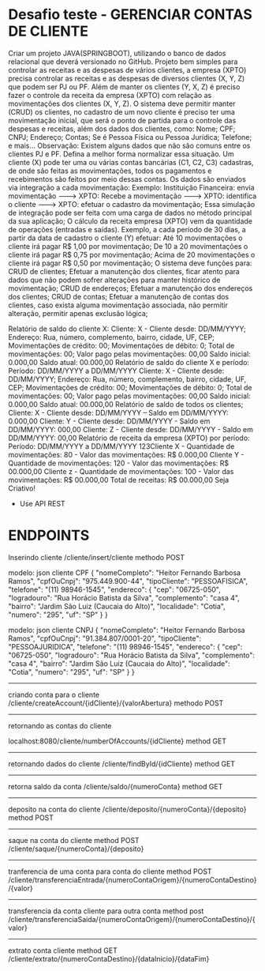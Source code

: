 # Desafio teste - GERENCIAR CONTAS DE CLIENTE

Criar um projeto JAVA(SPRINGBOOT), utilizando o banco de dados relacional que deverá versionado no GitHub.
Projeto bem simples para controlar as receitas e as despesas de vários clientes, a empresa (XPTO)
precisa controlar as receitas e as despesas de diversos clientes (X, Y, Z) que podem ser PJ ou PF.
Além de manter os clientes (Y, X, Z) é preciso fazer o controle da receita da empresa (XPTO)
com relação as movimentações dos clientes (X, Y, Z).
O sistema deve permitir manter (CRUD) os clientes, no cadastro de um novo cliente é preciso ter
uma movimentação inicial, que será o ponto de partida para o controle das despesas e receitas,
além dos dados dos clientes, como:
Nome;
CPF;
CNPJ;
Endereço;
Contas;
Se é Pessoa Física ou Pessoa Jurídica;
Telefone;
e mais...
Observação: Existem alguns dados que não são comuns entre os clientes PJ e PF. Defina a
melhor forma normalizar essa situação.
Um cliente (X) pode ter uma ou várias contas bancárias (C1, C2, C3) cadastras, de onde são
feitas as movimentações, todos os pagamentos e recebimentos são feitos por meio dessas contas.
Os dados são enviados via integração a cada movimentação:
Exemplo:
Instituição Financeira: envia movimentação --->
XPTO: Recebe a movimentação --->
XPTO: identifica o cliente --->
XPTO: efetuar o cadastro da movimentação;
Essa simulação de integração pode ser feita com uma carga de dados no método principal da sua
aplicação;
O cálculo da receita empresa (XPTO) vem da quantidade de operações (entradas e saídas).
Exemplo, a cada período de 30 dias, a partir da data de cadastro o cliente (Y) efetuar:
Até 10 movimentações o cliente irá pagar R$ 1,00 por movimentação;
De 10 a 20 movimentações o cliente irá pagar R$ 0,75 por movimentação;
Acima de 20 movimentações o cliente irá pagar R$ 0,50 por movimentação;
O sistema deve funções para:
CRUD de clientes;
Efetuar a manutenção dos clientes, ficar atento para dados que não podem sofrer alterações para
manter histórico de movimentação;
CRUD de endereços;
Efetuar a manutenção dos endereços dos clientes;
CRUD de contas;
Efetuar a manutenção de contas dos clientes, caso exista alguma movimentação associada, não
permitir alteração, permitir apenas exclusão lógica;

Relatório de saldo do cliente X:
Cliente: X - Cliente desde: DD/MM/YYYY;
Endereço: Rua, número, complemento, bairro, cidade, UF, CEP;
Movimentações de crédito: 00;
Movimentações de débito: 0;
Total de movimentações: 00;
Valor pago pelas movimentações: 00,00
Saldo inicial: 0.000,00
Saldo atual: 00.000,00
Relatório de saldo do cliente X e período:
Período: DD/MM/YYYY a DD/MM/YYYY
Cliente: X - Cliente desde: DD/MM/YYYY;
Endereço: Rua, número, complemento, bairro, cidade, UF, CEP;
Movimentações de crédito: 00;
Movimentações de débito: 0;
Total de movimentações: 00;
Valor pago pelas movimentações: 00,00
Saldo inicial: 0.000,00
Saldo atual: 00.000,00
Relatório de saldo de todos os clientes;
Cliente: X - Cliente desde: DD/MM/YYYY – Saldo em DD/MM/YYYY: 0.000,00
Cliente: Y - Cliente desde: DD/MM/YYYY - Saldo em DD/MM/YYYY: 000,00
Cliente: Z - Cliente desde: DD/MM/YYYY - Saldo em DD/MM/YYYY: 00,00
Relatório de receita da empresa (XPTO) por período:
Período: DD/MM/YYYY a DD/MM/YYYY
123Cliente X - Quantidade de movimentações: 80 - Valor das movimentações: R$ 0.000,00
Cliente Y - Quantidade de movimentações: 120 - Valor das movimentações: R$ 00.000,00
Cliente z - Quantidade de movimentações: 100 - Valor das movimentações: R$ 00.000,00
Total de receitas: R$ 00.000,00
Seja Criativo!

* Use API REST

# ENDPOINTS

Inserindo cliente
/cliente/insert/cliente
methodo POST

modelo: json cliente CPF
{
    "nomeCompleto": "Heitor Fernando Barbosa Ramos",
    "cpfOuCnpj": "975.449.900-44",
    "tipoCliente": "PESSOAFISICA",
    "telefone": "(11) 98946-1545",
    "endereco": {
        "cep": "06725-050",
        "logradouro": "Rua Horácio Batista da Silva",
        "complemento": "casa 4",
        "bairro": "Jardim São Luiz (Caucaia do Alto)",
        "localidade": "Cotia",
        "numero": "295",
        "uf": "SP"
    }
}

modelo: json cliente CNPJ
{
    "nomeCompleto": "Heitor Fernando Barbosa Ramos",
    "cpfOuCnpj": "91.384.807/0001-20",
    "tipoCliente": "PESSOAJURIDICA",
    "telefone": "(11) 98946-1545",
    "endereco": {
        "cep": "06725-050",
        "logradouro": "Rua Horácio Batista da Silva",
        "complemento": "casa 4",
        "bairro": "Jardim São Luiz (Caucaia do Alto)",
        "localidade": "Cotia",
        "numero": "295",
        "uf": "SP"
    }
}


***

criando conta para o cliente
/cliente/createAccount/{idCliente}/{valorAbertura}
methodo POST

***

retornando as contas do cliente

localhost:8080/cliente/numberOfAccounts/{idCliente}
method GET

***

retornando dados do cliente
/cliente/findById/{idCliente}
method GET

***

retorna saldo da conta
/cliente/saldo/{numeroConta}
method GET

***

deposito na conta do cliente
/cliente/deposito/{numeroConta}/{deposito}
method POST

***

saque na conta do cliente
method POST
/cliente/saque/{numeroConta}/{deposito}

***

tranferencia de uma conta para conta do cliente
method POST
/cliente/transferenciaEntrada/{numeroContaOrigem}/{numeroContaDestino}/{valor}

***

transferencia da conta cliente para outra conta
method post
/cliente/transferenciaSaida/{numeroContaOrigem}/{numeroContaDestino}/{valor}

***

extrato conta cliente
method GET
/cliente/extrato/{numeroContaDestino}/{dataInicio}/{dataFim}



